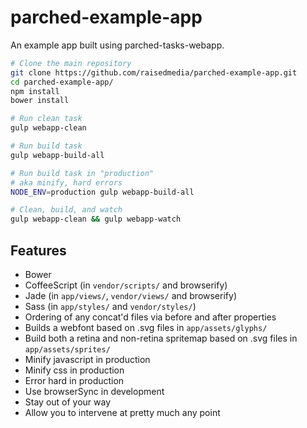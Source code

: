 parched-example-app
===================

An example app built using parched-tasks-webapp.

```bash
# Clone the main repository
git clone https://github.com/raisedmedia/parched-example-app.git
cd parched-example-app/
npm install
bower install

# Run clean task
gulp webapp-clean

# Run build task
gulp webapp-build-all

# Run build task in "production"
# aka minify, hard errors
NODE_ENV=production gulp webapp-build-all

# Clean, build, and watch
gulp webapp-clean && gulp webapp-watch
```

Features
--------

- Bower
- CoffeeScript (in `vendor/scripts/` and browserify)
- Jade (in `app/views/`, `vendor/views/` and browserify)
- Sass (in `app/styles/` and `vendor/styles/`)
- Ordering of any concat'd files via before and after properties
- Builds a webfont based on .svg files in `app/assets/glyphs/`
- Build both a retina and non-retina spritemap based on .svg files in `app/assets/sprites/`
- Minify javascript in production
- Minify css in production
- Error hard in production
- Use browserSync in development
- Stay out of your way
- Allow you to intervene at pretty much any point
